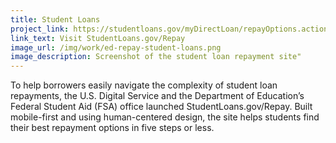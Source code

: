 ```yaml
---
title: Student Loans
project_link: https://studentloans.gov/myDirectLoan/repayOptions.action
link_text: Visit StudentLoans.gov/Repay
image_url: /img/work/ed-repay-student-loans.png
image_description: Screenshot of the student loan repayment site"
---
```


To help borrowers easily navigate the complexity of student loan repayments, the U.S. Digital Service and the Department of Education&#8217;s Federal Student Aid (FSA) office launched StudentLoans.gov/Repay. Built mobile-first and using human-centered design, the site helps students find their best repayment options in five steps or less.
